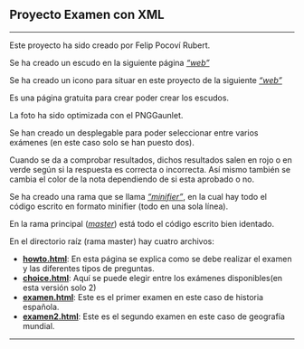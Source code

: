 ## Proyecto Examen con XML
***
Este proyecto ha sido creado por Felip Pocoví Rubert.

Se ha creado un escudo en la siguiente página [*“web”*](http://www.hoysejuega.com/escudos.php) 

Se ha creado un icono para situar en este proyecto de la siguiente [*“web”*](http://www.xiconeditor.com/) 

Es una página gratuita para crear poder crear los escudos.

La foto ha sido optimizada con el PNGGaunlet.

Se han creado un desplegable para poder seleccionar entre varios exámenes (en este caso solo se han puesto dos).

Cuando se da a comprobar resultados, dichos resultados salen en rojo o en verde según si la respuesta es correcta o incorrecta. Así mismo también se cambia el color de la nota dependiendo de si esta aprobado o no.


Se ha creado una rama que se llama [*“minifier”*](https://github.com/Fpocovi/UT3-XML-Examen/tree/minifier), en la cual hay todo el código escrito en formato minifier (todo en una sola línea).

En la rama principal ([*master*](https://github.com/Fpocovi/UT3-XML-Examen)) está todo el código escrito bien identado.

En el directorio raíz (rama master) hay cuatro archivos:
* [**howto.html**](https://github.com/Fpocovi/UT3-XML-Examen/tree/master/howto.html): En esta página se explica como se debe realizar el examen y las diferentes tipos de preguntas.
* [**choice.html**](https://github.com/Fpocovi/UT3-XML-Examen/tree/master/choice.html): Aquí se puede elegir entre los exámenes disponibles(en esta versión solo 2)
* [**examen.html**](https://github.com/Fpocovi/UT3-XML-Examen/tree/master/examen.html): Este es el primer examen en este caso de historia española.
* [**examen2.html**](https://github.com/Fpocovi//tree/UT3-XML-Examen/tree/master/examen2.html): Este es el segundo examen en este caso de geografía mundial.
***
